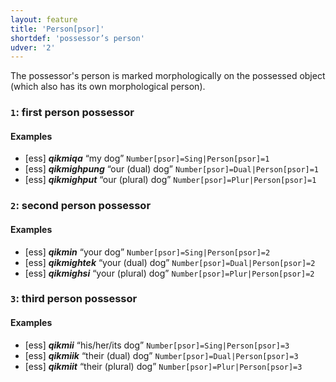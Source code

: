```yaml
---
layout: feature
title: 'Person[psor]'
shortdef: 'possessor’s person'
udver: '2'
---
```


The possessor's person is marked morphologically on the possessed object
(which also has its own morphological person).

### <a name="1">`1`</a>: first person possessor

#### Examples

* [ess] _<b>qikmiqa</b>_ “my dog” `Number[psor]=Sing|Person[psor]=1`
* [ess] _<b>qikmighpung</b>_ “our (dual) dog” `Number[psor]=Dual|Person[psor]=1`
* [ess] _<b>qikmighput</b>_ “our (plural) dog” `Number[psor]=Plur|Person[psor]=1`

### <a name="2">`2`</a>: second person possessor

#### Examples

* [ess] _<b>qikmin</b>_ “your dog” `Number[psor]=Sing|Person[psor]=2`
* [ess] _<b>qikmightek</b>_ “your (dual) dog” `Number[psor]=Dual|Person[psor]=2`
* [ess] _<b>qikmighsi</b>_ “your (plural) dog” `Number[psor]=Plur|Person[psor]=2`


### <a name="3">`3`</a>: third person possessor

#### Examples

* [ess] _<b>qikmii</b>_ “his/her/its dog” `Number[psor]=Sing|Person[psor]=3`
* [ess] _<b>qikmiik</b>_ “their (dual) dog” `Number[psor]=Dual|Person[psor]=3`
* [ess] _<b>qikmiit</b>_ “their (plural) dog” `Number[psor]=Plur|Person[psor]=3`
<!-- Interlanguage links updated Ne 5. května 2024, 18:20:14 CEST -->
